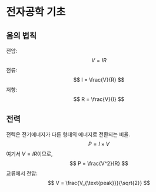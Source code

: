 # 전자공학 기초

## 옴의 법칙

전압:
$$
V=I R
$$
전류:
$$
I = \frac{V}{R}
$$
저항:
$$
R = \frac{V}{I}
$$

## 전력

전력은 전기에너지가 다른 형태의 에너지로 전환되는 비율.
$$
P = I \times V
$$
여기서 $V = I R$이므로,
$$
P = \frac{V^2}{R}
$$
교류에서 전압:
$$
V = \frac{V_{\text{peak}}}{\sqrt{2}}
$$
